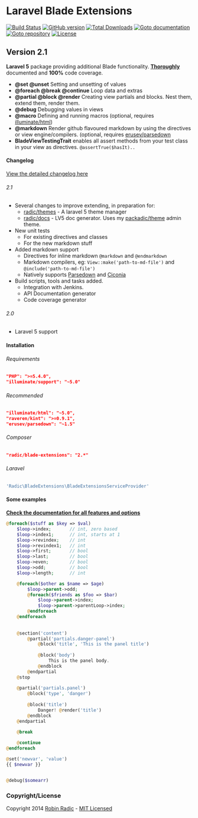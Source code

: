Laravel Blade Extensions
========================

[![Build Status](https://travis-ci.org/RobinRadic/blade-extensions.svg?branch=master)](https://travis-ci.org/RobinRadic/blade-extensions)
[![GitHub version](https://badge.fury.io/gh/robinradic%2Fblade-extensions.svg)](http://badge.fury.io/gh/robinradic%2Fblade-extensions)
[![Total Downloads](https://poser.pugx.org/radic/blade-extensions/downloads.svg)](https://packagist.org/packages/radic/blade-extensions)
[![Goto documentation](http://img.shields.io/badge/goto-documentation-orange.svg)](http://docs.radic.nl/blade-extensions)
[![Goto repository](http://img.shields.io/badge/goto-repository-orange.svg)](https://github.com/robinradic/blade-extensions)
[![License](http://img.shields.io/badge/license-MIT-blue.svg)](http://radic.mit-license.org)

Version 2.1
-----------

**Laravel 5** package providing additional Blade functionality. [**Thoroughly**](http://docs.radic.nl/blade-extensions/) documented and **100%** code coverage.

- **@set @unset** Setting and unsetting of values
- **@foreach @break @continue** Loop data and extras
- **@partial @block @render** Creating view partials and blocks. Nest them, extend them, render them.
- **@debug** Debugging values in views
- **@macro** Defining and running macros (optional, requires [illuminate/html](https://github.com/erusev/parsedown))
- **@markdown** Render github flavoured markdown by using the directives or view engine/compilers. (optional, requires [erusev/parsedown](https://github.com/erusev/parsedown)
- **BladeViewTestingTrait** enables all assert methods from your test class in your view as directives. `@assertTrue($hasIt)..`
  
  
#### Changelog  
[View the detailed changelog here](CHANGELOG.md)
  
###### 2.1
- Several changes to improve extending, in preparation for:
    - [radic/themes](https://github.com/robinradic/laravel-themes) - A laravel 5 theme manager
    - [radic/docs](https://github.com/robinradic/laravel-themes) - LV5 doc generator. Uses my [packadic/theme](https://github.com/packadic/theme) admin theme.
- New unit tests
    - For existing directives and classes
    - For the new markdown stuff
- Added markdown support
    - Directives for inline markdown `@markdown` and `@endmarkdown`
    - Markdown compilers, eg: `View::make('path-to-md-file')` and `@include('path-to-md-file')`
    - Natively supports [Parsedown](https://github.com/sdf/asdf) and [Ciconia](https://github.com/sdf/asdf)
- Build scripts, tools and tasks added.
    - Integration with Jenkins.
    - API Documentation generator
    - Code coverage generator

  
###### 2.0
- Laravel 5 support

#### Installation  
###### Requirements
```JSON
"PHP": ">=5.4.0",
"illuminate/support": "~5.0"
```
  
###### Recommended
```JSON
"illuminate/html": "~5.0",
"raveren/kint": ">=0.9.1",
"erusev/parsedown": "~1.5"
```
  
  
###### Composer
```JSON
"radic/blade-extensions": "2.*"
```
###### Laravel
```php
'Radic\BladeExtensions\BladeExtensionsServiceProvider'
```


#### Some examples

[**Check the documentation for all features and options**](http://docs.radic.nl/blade-extensions/)

```php
@foreach($stuff as $key => $val)
    $loop->index;       // int, zero based
    $loop->index1;      // int, starts at 1
    $loop->revindex;    // int
    $loop->revindex1;   // int
    $loop->first;       // bool
    $loop->last;        // bool
    $loop->even;        // bool
    $loop->odd;         // bool
    $loop->length;      // int

    @foreach($other as $name => $age)
        $loop->parent->odd;
        @foreach($friends as $foo => $bar)
            $loop->parent->index;
            $loop->parent->parentLoop->index;
        @endforeach
    @endforeach
    
    
    @section('content')
        @partial('partials.danger-panel')
            @block('title', 'This is the panel title')
    
            @block('body')
                This is the panel body.
            @endblock
        @endpartial
    @stop
    
    @partial('partials.panel')
        @block('type', 'danger')
    
        @block('title')
            Danger! @render('title')
        @endblock
    @endpartial
    
    @break

    @continue
@endforeach

@set('newvar', 'value')
{{ $newvar }}


@debug($somearr)
```

### Copyright/License
Copyright 2014 [Robin Radic](https://github.com/RobinRadic) - [MIT Licensed](http://radic.mit-license.org)
